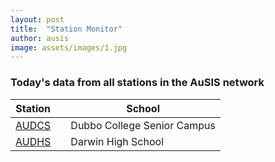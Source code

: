 ```yaml
---
layout: post
title:  "Station Monitor"
author: ausis
image: assets/images/1.jpg
---
```


### Today's data from all stations in the AuSIS network

| Station | | School |
| ----------- |---| ----------- |
| <a href="https://www.iris.edu/app/station_monitor/#Today/S1-AUDCS/webicorder/" target="_blank" rel="noopener noreferrer">AUDCS</a> | | Dubbo College Senior Campus |
| <a href="https://www.iris.edu/app/station_monitor/#Today/S1-AUDHS/webicorder/" target="_blank" rel="noopener noreferrer">AUDHS</a> | | Darwin High School |
